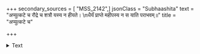 +++
secondary_sources = [ "MSS_2142",]
jsonClass = "Subhaashita"
text = "अप्युत्कटे च रौद्रे च शत्रौ यस्य न हीयते।  \nधैर्यं प्राप्ते महीपस्य न स याति पराभवम्॥"
title = "अप्युत्कटे च"

+++

<details><summary>Text</summary>

अप्युत्कटे च रौद्रे च शत्रौ यस्य न हीयते।  
धैर्यं प्राप्ते महीपस्य न स याति पराभवम्॥
</details>
